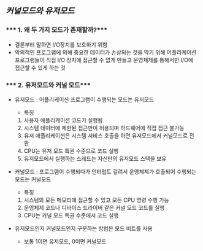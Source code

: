 ## ***커널모드와 유저모드***

### *** 1. 왜 두 가지 모드가 존재할까?***
- 결론부터 말하면 I/O장치를 보호하기 위함
- 악의적인 프로그램에 의해 중요한 데이터가 손상되는 것을 막기 위해 어플리케이션 프로그램들이 직접 I/O 장치에 접근할 수 없게 만들고 운영체제를 통해서만 I/O에 접근할 수 있게 하는 것

### *** 2. 유저모드와 커널 모드***
- 유저모드 : 어플리케이션 프로그램이 수행되는 모드는 유저모드
  - 특징
  1. 사용자 애플리케이션 코드가 실행됨
  2. 시스템 데이터에 제한된 접근만이 허용되며 하드웨어에 직접 접근 불가능
  3. 유저 애플리케이션은 시스템 서비스 호출을 하면 유저모드에서 커널모드로 전환
  4. CPU는 유저 모드 특권 수준으로 코드 실행
  5. 유저모드에서 실행하는 스레드는 자신만의 유저모드 스택을 보유
  
- 커널모드 : 프로그램이 수행되다가 인터럽트 걸려서 운영체제가 호출되어 수행되는 모드는 커널모드
  - 특징
  1. 시스템의 모든 메모리에 접근할 수 있고 모든 CPU 명령 수행 가능
  2. 운영체제 코드나 디바이스 드라이버 같은 커널 모드 코드를 실행
  3. CPU는 커널 모드 특권 수준에서 코드 실행

- 유저모드인지 커널모드인지 구분하는 방법은 모드 비트를 사용
  - 보통 1이면 유저모드, 0이면 커널모드

